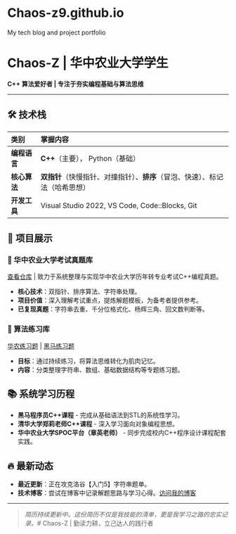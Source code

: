 # Chaos-z9.github.io
My tech blog and project portfolio
# Chaos-Z | 华中农业大学学生
**C++ 算法爱好者 | 专注于夯实编程基础与算法思维**

[](https://github.com/Chaos-z9)
[]([https://www.luogu.com.cn/](https://www.luogu.com.cn/user/1905334))

---

## 🛠️ 技术栈

| 类别 | 掌握内容 |
| :--- | :--- |
| **编程语言** | **C++**（主要）， Python（基础） |
| **核心算法** | **双指针**（快慢指针、对撞指针）、**排序**（冒泡、快速）、标记法（哈希思想） |
| **开发工具** | Visual Studio 2022, VS Code, Code::Blocks, Git |

## 📂 项目展示

### 🎯 华中农业大学考试真题库
[查看仓库](https://github.com/Chaos-z9/Chaos-z9-hzau-exam-) | 致力于系统整理与实现华中农业大学历年转专业考试C++编程真题。

- **核心技术**：双指针、排序算法、字符串处理。
- **项目价值**：深入理解考试重点，提炼解题模板，为备考者提供参考。
- **已复现真题**：字符串去重、千分位格式化、杨辉三角、回文数判断等。

### 🚀 算法练习库
[华农练习题]([https://github.com/Chaos-z9/hzau-practice](https://github.com/Chaos-z9/hzau-practice)) | [黑马练习题](https://github.com/Chaos-z9/heimao-practice)
- **目标**：通过持续练习，将算法思维转化为肌肉记忆。
- **内容**：分类整理字符串、数组、基础数据结构等专题练习题。

## 📚 系统学习历程

- **黑马程序员C++课程** - 完成从基础语法到STL的系统性学习。
- **清华大学郑莉老师C++课程** - 深入学习面向对象编程思想。
- **华中农业大学SPOC平台（章英老师）** - 同步完成校内C++程序设计课程配套实践。

## 🔥 最新动态

- **最近更新**：正在攻克洛谷【入门5】字符串题单。
- **技术博客**：尝试在博客中记录解题思路与学习心得。[访问我的博客](https://chaos-z9.github.io/)

---

> *简历持续更新中。这份简历不仅是我技能的清单，更是我学习之路的忠实记录。*# Chaos-Z | 勤读力耕，立己达人的践行者
